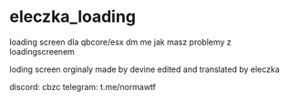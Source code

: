 # eleczka_loading
loading screen dla qbcore/esx
dm me jak masz problemy z loadingscreenem 

loding screen orginaly made by devine edited and translated by eleczka




discord: cbzc
telegram: t.me/normawtf